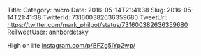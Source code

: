 Title: 
Category: micro
Date: 2016-05-14T21:41:38
Slug: 2016-05-14T21:41:38
TwitterId: 731600382636359680
TweetUrl: https://twitter.com/mark_philpot/status/731600382636359680
ReTweetUser: annbordetsky

<i class="fa fa-retweet" aria-hidden="true"></i> High on life [instagram.com/p/BFZg5lYp2wp/](https://www.instagram.com/p/BFZg5lYp2wp/)